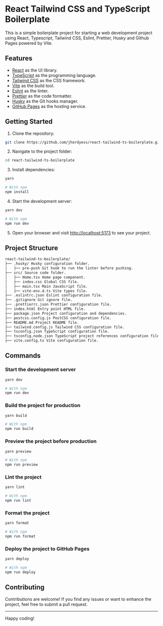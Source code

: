 # React Tailwind CSS and TypeScript Boilerplate

This is a simple boilerplate project for starting a web development project using React, Typescript, Tailwind CSS, Eslint, Prettier, Husky and Github Pages powered by Vite.

## Features

- [React](https://reactjs.org/) as the UI library.
- [TypeScript](https://www.typescriptlang.org/) as the programming language.
- [Tailwind CSS](https://tailwindcss.com/) as the CSS framework.
- [Vite](https://vitejs.dev/) as the build tool.
- [Eslint](https://eslint.org/) as the linter.
- [Prettier](https://prettier.io/) as the code formatter.
- [Husky](https://typicode.github.io/husky/#/) as the Git hooks manager.
- [GitHub Pages](https://pages.github.com/) as the hosting service.

## Getting Started

1. Clone the repository:

```sh
git clone https://github.com/jhordyess/react-tailwind-ts-boilerplate.git
```

2. Navigate to the project folder:

```sh
cd react-tailwind-ts-boilerplate
```

3. Install dependencies:

```sh
yarn

# With npm
npm install
```

4. Start the development server:

```sh
yarn dev

# With npm
npm run dev
```

5. Open your browser and visit [http://localhost:5173](http://localhost:5173) to see your project.

## Project Structure

```md
react-tailwind-ts-boilerplate/
├── .husky/ Husky configuration folder.
│   ├── pre-push Git hook to run the linter before pushing.
├── src/ Source code folder.
│   ├── Home.tsx Home page component.
│   ├── index.css Global CSS file.
│   ├── main.tsx Main JavaScript file.
│   ├── vite-env.d.ts Vite types file.
├── .eslintrc.json Eslint configuration file.
├── .gitignore Git ignore file.
├── .prettierrc.json Prettier configuration file.
├── index.html Entry point HTML file.
├── package.json Project configuration and dependencies.
├── postcss.config.js PostCSS configuration file.
├── README.md Project README file.
├── tailwind.config.js Tailwind CSS configuration file.
├── tsconfig.json TypeScript configuration file.
├── tsconfig.node.json TypeScript project references configuration file.
├── vite.config.ts Vite configuration file.
```

## Commands

### Start the development server

```sh
yarn dev

# With npm
npm run dev
```

### Build the project for production

```sh
yarn build

# With npm
npm run build
```

### Preview the project before production

```sh
yarn preview

# With npm
npm run preview
```

### Lint the project

```sh
yarn lint

# With npm
npm run lint
```

### Format the project

```sh
yarn format

# With npm
npm run format
```

### Deploy the project to GitHub Pages

```sh
yarn deploy

# With npm
npm run deploy
```

## Contributing

Contributions are welcome! If you find any issues or want to enhance the project, feel free to submit a pull request.

---

Happy coding!